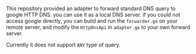 This repository provided an adapter to forward standard DNS query to google HTTP DNS. 
you can use it as a local DNS server. if you could not access google directly, 
you can build and run the `forwarder.go` on your remote server, and modify the 
`HttpDnsApi` in `adapter.go` to your own forward server.

Currently it does not support `ANY` type of query.

